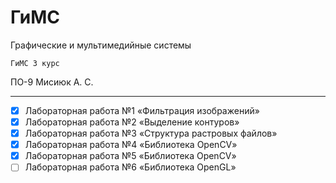 # ГиМС 
Графические и мультимедийные системы

` ГиМС 3 курс `

ПО-9 Мисиюк А. С.

---

- [x] Лабораторная работа №1 «Фильтрация изображений»
- [x] Лабораторная работа №2 «Выделение контуров»
- [x] Лабораторная работа №3 «Структура растровых файлов»
- [x] Лабораторная работа №4 «Библиотека OpenCV»
- [x] Лабораторная работа №5 «Библиотека OpenCV»
- [ ] Лабораторная работа №6 «Библиотека OpenGL»
